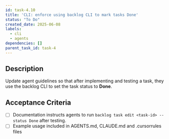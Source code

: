 ```yaml
---
id: task-4.10
title: 'CLI: enforce using backlog CLI to mark tasks Done'
status: "To Do"
created_date: 2025-06-08
labels:
  - cli
  - agents
dependencies: []
parent_task_id: task-4
---
```


## Description

Update agent guidelines so that after implementing and testing a task, they use the backlog CLI to set the task status to **Done**.

## Acceptance Criteria
- [ ] Documentation instructs agents to run `backlog task edit <task-id> --status Done` after testing.
- [ ] Example usage included in AGENTS.md, CLAUDE.md and .cursorrules files
